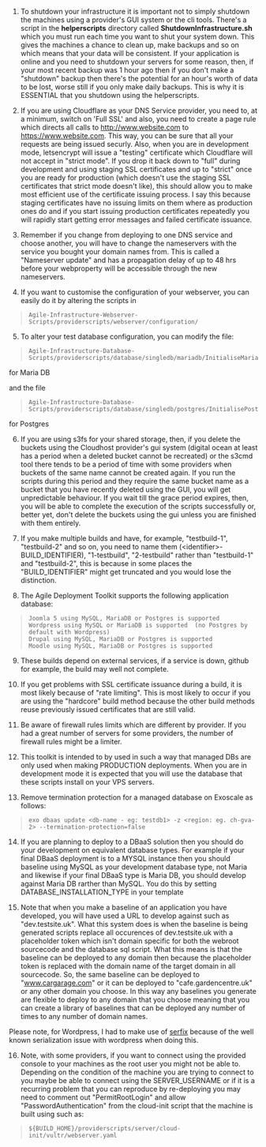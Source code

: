 1. To shutdown your infrastructure it is important not to simply shutdown the machines using a provider's GUI system or the cli tools. There's a script in the **helperscripts** directory called **ShutdownInfrastructure.sh** which you must run each time you want to shut your system down. This gives the machines a chance to clean up, make backups and so on which means that your data will be consistent. If your application is online and you need to shutdown your servers for some reason, then, if your most recent backup was 1 hour ago then if you don't make a "shutdown" backup then there's the potential for an hour's worth of data to be lost, worse still if you only make daily backups. This is why it is ESSENTIAL that you shutdown using the helperscripts. 

2. If you are using Cloudflare as your DNS Service provider, you need to, at a minimum, switch on 'Full SSL' and also, you need to create a page rule which directs all calls to http://www.website.com to https://www.website.com. This way, you can be sure that all your requests are being issued securly. Also, when you are in development mode, letsencrypt will issue a "testing" certificate which Cloudflare will not accept in "strict mode". If you drop it back down to "full" during development and using staging SSL certificates and up to "strict" once you are ready for production (which doesn't use the staging SSL certificates that strict mode doesn't like), this should allow you to make most efficient use of the certificate issuing process. I say this because staging certificates have no issuing limits on them where as production ones do and if you start issuing production certificates repeatedly you will rapidly start getting error messages and failed certificate issuance. 

3. Remember if you change from deploying to one DNS service and choose another, you will have to change the nameservers with the service you bought your domain names from. This is called a "Nameserver update" and has a propagation delay of up to 48 hrs before your webproperty will be accessible through the new nameservers. 

4. If you want to customise the configuration of your webserver, you can easily do it by altering the scripts in

>     Agile-Infrastructure-Webserver-Scripts/providerscripts/webserver/configuration/

5. To alter your test database configuration, you can modify the file:

>     Agile-Infrastructure-Database-Scripts/providerscripts/database/singledb/mariadb/InitialiseMariaDB.sh

for Maria DB
 
 and the file
 
>     Agile-Infrastructure-Database-Scripts/providerscripts/database/singledb/postgres/InitialisePostgresDB.sh**

for Postgres
 
6. If you are using s3fs for your shared storage, then, if you delete the buckets using the Cloudhost provider's gui system (digital ocean at least has a period when a deleted bucket cannot be recreated) or the s3cmd tool there tends to be a period of time with some providers when buckets of the same name cannot be created again. If you run the scripts during this period and they require the same bucket name as a bucket that you have recently deleted using the GUI, you will get unpredictable behaviour. If you wait till the grace period expires, then, you will be able to complete the execution of the scripts successfully or, better yet, don't delete the buckets using the gui unless you are finished with them entirely.  

7. If you make multiple builds and have, for example, "testbuild-1", "testbuild-2" and so on, you need to name them (\<identifier\>-BUILD_IDENTIFIER), "1-testbuild", "2-testbuild" rather than "testbuild-1" and "testbuild-2", this is because in some places the "BUILD_IDENTIFIER" might get truncated and you would lose the distinction.    

8. The Agile Deployment Toolkit supports the following application database:

>     Joomla 5 using MySQL, MariaDB or Postgres is supported  
>     Wordpress using MySQL or MariaDB is supported  (no Postgres by default with Wordpress)   
>     Drupal using MySQL, MariaDB or Postgres is supported   
>     Moodle using MySQL, MariaDB or Postgres is supported  
 
9. These builds depend on external services, if a service is down, github for example, the build may well not complete.

10. If you get problems with SSL certificate issuance during a build, it is most likely because of "rate limiting". This is most likely to occur if you are using the "hardcore" build method because the other build methods reuse previously issued certificates that are still valid. 

11. Be aware of firewall rules limits which are different by provider. If you had a great number of servers for some providers, the number of firewall rules might be a limiter. 
 
12. This toolkit is intended to by used in such a way that managed DBs are only used when making PRODUCTION deployments. When you are in development mode it is expected that you will use the database that these scripts install on your VPS servers.  
 
13. Remove termination protection for a managed database on Exoscale as follows:
 
>     exo dbaas update <db-name - eg: testdb1> -z <region: eg. ch-gva-2> --termination-protection=false

14. If you are planning to deploy to a DBaaS solution then you should do your development on equivalent database types. For example if your final DBaaS deployment is to a MYSQL instance then you should baseline using MySQL as your development database type, not Maria and likewise if your final DBaaS type is Maria DB, you should develop against Maria DB rarther than MySQL. You do this by setting DATABASE_INSTALLATION_TYPE in your template

15. Note that when you make a baseline of an application you have developed, you will have used a URL to develop against such as "dev.testsite.uk". What this system does is when the baseline is being generated scripts replace all occurences of dev.testsite.uk with a placeholder token which isn't domain specific for both the webroot sourcecode and the database sql script. What this means is that the baseline can be deployed to any domain then because the placeholder token is replaced with the domain name of the target domain in all sourcecode. So, the same baseline can be deployed to "www.cargarage.com" or it can be deployed to "cafe.gardencentre.uk" or any other domain you choose. In this way any baselines you generate are flexible to deploy to any domain that you choose meaning that you can create a library of baselines that can be deployed any number of times to any number of domain names.

Please note, for Wordpress, I had to make use of [serfix](https://github.com/astockwell/serfix) because of the well known serialization issue with wordpress when doing this. 

16. Note, with some providers, if you want to connect using the provided console to your machines as the root user you might not be able to. Depending on the condition of the machine you are trying to connect to you maybe be able to connect using the SERVER_USERNAME or if it is a recurring problem that you can reproduce by re-deploying you may need to comment out "PermitRootLogin" and allow "PasswordAuthentication" from the cloud-init script that the machine is built using such as:

>     ${BUILD_HOME}/providerscripts/server/cloud-init/vultr/webserver.yaml


